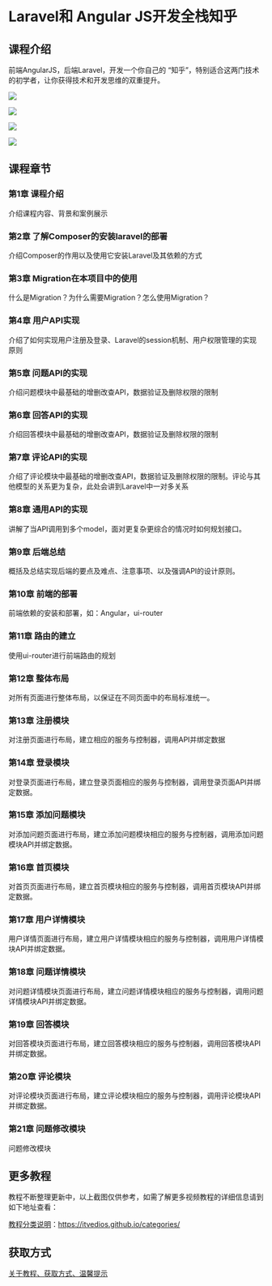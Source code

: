 # Laravel和 Angular JS开发全栈知乎

## 课程介绍

前端AngularJS，后端Laravel，开发一个你自己的 “知乎”，特别适合这两门技术的初学者，让你获得技术和开发思维的双重提升。

![](img/Laravel和AngularJS开发全栈知乎1.png)

<!--more-->

![](img/Laravel和AngularJS开发全栈知乎2.png)

![](img/Laravel和AngularJS开发全栈知乎3.png)

![](img/Laravel和AngularJS开发全栈知乎4.png)

## 课程章节

### 第1章 课程介绍

介绍课程内容、背景和案例展示

### 第2章 了解Composer的安装laravel的部署

介绍Composer的作用以及使用它安装Laravel及其依赖的方式

### 第3章 Migration在本项目中的使用

什么是Migration？为什么需要Migration？怎么使用Migration？

### 第4章 用户API实现

介绍了如何实现用户注册及登录、Laravel的session机制、用户权限管理的实现原则

### 第5章 问题API的实现

介绍问题模块中最基础的增删改查API，数据验证及删除权限的限制

### 第6章 回答API的实现

介绍回答模块中最基础的增删改查API，数据验证及删除权限的限制

### 第7章 评论API的实现

介绍了评论模块中最基础的增删改查API，数据验证及删除权限的限制。评论与其他模型的关系更为复杂，此处会讲到Laravel中一对多关系

### 第8章 通用API的实现

讲解了当API调用到多个model，面对更复杂更综合的情况时如何规划接口。

### 第9章 后端总结

概括及总结实现后端的要点及难点、注意事项、以及强调API的设计原则。

### 第10章 前端的部署

前端依赖的安装和部署，如：Angular，ui-router

### 第11章 路由的建立

使用ui-router进行前端路由的规划

### 第12章 整体布局

对所有页面进行整体布局，以保证在不同页面中的布局标准统一。

### 第13章 注册模块

对注册页面进行布局，建立相应的服务与控制器，调用API并绑定数据

### 第14章 登录模块

对登录页面进行布局，建立登录页面相应的服务与控制器，调用登录页面API并绑定数据。

### 第15章 添加问题模块

对添加问题页面进行布局，建立添加问题模块相应的服务与控制器，调用添加问题模块API并绑定数据。

### 第16章 首页模块

对首页页面进行布局，建立首页模块相应的服务与控制器，调用首页模块API并绑定数据。

### 第17章 用户详情模块

用户详情页面进行布局，建立用户详情模块相应的服务与控制器，调用用户详情模块API并绑定数据。

### 第18章 问题详情模块

对问题详情模块页面进行布局，建立问题详情模块相应的服务与控制器，调用问题详情模块API并绑定数据。

### 第19章 回答模块

对回答模块页面进行布局，建立回答模块相应的服务与控制器，调用回答模块API并绑定数据。

### 第20章 评论模块

对评论模块页面进行布局，建立评论模块相应的服务与控制器，调用评论模块API并绑定数据。

### 第21章 问题修改模块

问题修改模块

## 更多教程

教程不断整理更新中，以上截图仅供参考，如需了解更多视频教程的详细信息请到如下地址查看：

[教程分类说明](https://itvedios.github.io/categories/)：<https://itvedios.github.io/categories/>

## 获取方式

[关于教程、获取方式、温馨提示](https://itvedios.github.io/about/)
